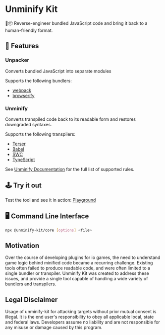 # Unminify Kit

🔪📦 Reverse-engineer bundled JavaScript code and bring it back to a human-friendly format.

## 🌟 Features

### Unpacker

Converts bundled JavaScript into separate modules

Supports the following bundlers:
  - [webpack](https://webpack.js.org/)
  - [browserify](http://browserify.org/)

### Unminify

Converts transpiled code back to its readable form and restores downgraded syntaxes.

Supports the following transpilers:
  - [Terser](https://terser.org/)
  - [Babel](https://babeljs.io/)
  - [SWC](https://swc.rs/)
  - [TypeScript](https://www.typescriptlang.org/)

See [Unminify Documentation](./packages/unminify/README.md) for the full list of supported rules.

## 🕹 Try it out

Test the tool and see it in action: [Playground](https://unminify-kit.github.io/playground/)

## 🖥 Command Line Interface

```bash
npx @unminify-kit/core [options] <file>
```


## Motivation

Over the course of developing plugins for io games, the need to understand game logic behind minified code became a recurring challenge. Existing tools often failed to produce readable code, and were often limited to a single bundler or transpiler. Unminify Kit was created to address these issues, and provide a single tool capable of handling a wide variety of bundlers and transpilers.

## Legal Disclaimer

Usage of unminify-kit for attacking targets without prior mutual consent is illegal. It is the end user's responsibility to obey all applicable local, state and federal laws. Developers assume no liability and are not responsible for any misuse or damage caused by this program.
